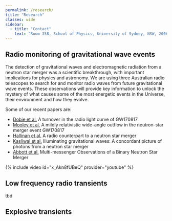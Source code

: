 ```yaml
---
permalink: /research/
title: "Research"
classes: wide
sidebar:
  - title: "Contact"
    text: "Room 358, School of Physics, University of Sydney, NSW, 2006"
---
```


## Radio monitoring of gravitational wave events
The detection of gravitational waves and electromagnetic radiation from a 
neutron star merger was a scientific breakthrough, with important 
implications for physics and astronomy. We are using three Australian radio 
telescopes to search for and monitor radio waves from future gravitational 
wave events. These observations will provide key information to unlock the 
mystery of what causes some of the most energetic events in the Universe, 
their environment and how they evolve. 

Some of our recent papers are:
* [Dobie et al.](http://adsabs.harvard.edu/abs/2018arXiv180306853D) A turnover in the radio light curve of GW170817
* [Mooley et al.](http://adsabs.harvard.edu/abs/2018Natur.554..207M) A mildly relativistic wide-angle outflow in the neutron-star merger event GW170817
* [Hallinan et al.](http://adsabs.harvard.edu/abs/2017Sci...358.1579H) A radio counterpart to a neutron star merger
* [Kasliwal et al.](http://adsabs.harvard.edu/abs/2017Sci...358.1559K) Illuminating gravitational waves: A concordant picture of photons from a neutron star merger
* [Abbott et al.](http://adsabs.harvard.edu/abs/2017ApJ...848L..12A) Multi-messenger Observations of a Binary Neutron Star Merger

{% include video id="x_Akn8fUBeQ" provider="youtube" %}

## Low frequency radio transients
tbd

## Explosive transients


